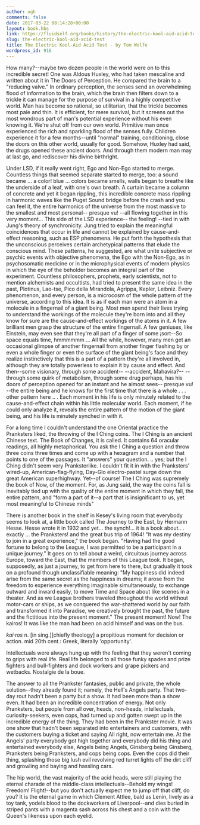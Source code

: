 ```yaml
---
author: ugh
comments: false
date: 2017-03-22 08:14:28+00:00
layout: book.hbs
link: https://fluidself.org/books/history/the-electric-kool-aid-acid-test/
slug: the-electric-kool-aid-acid-test
title: The Electric Kool-Aid Acid Test - by Tom Wolfe
wordpress_id: 916
---
```


How many?--maybe two dozen people in the world were on to this incredible secret! One was Aldous Huxley, who had taken mescaline and written about it in The Doors of Perception. He compared the brain to a "reducing valve." In ordinary perception, the senses send an overwhelming flood of information to the brain, which the brain then filters down to a trickle it can manage for the purpose of survival in a highly competitive world. Man has become so rational, so utilitarian, that the trickle becomes most pale and thin. It is efficient, for mere survival, but it screens out the most wondrous part of man's potential experience without his even knowing it. We're shut off from our own world. Primitive man once experienced the rich and sparkling flood of the senses fully. Children experience it for a few months--until "normal" training, conditioning, close the doors on this other world, usually for good. Somehow, Huxley had said, the drugs opened these ancient doors. And through them modern man may at last go, and rediscover his divine birthright.

Under LSD, if it really went right, Ego and Non-Ego started to merge. Countless things that seemed separate started to merge, too: a sound became ... a color! blue ... colors became smells, walls began to breathe like the underside of a leaf, with one's own breath. A curtain became a column of concrete and yet it began rippling, this incredible concrete mass rippling in harmonic waves like the Puget Sound bridge before the crash and you can feel it, the entire harmonics of the universe from the most massive to the smallest and most personal-- presque vu! --all flowing together in this very moment... This side of the LSD experience-- the feeling! --tied in with Jung's theory of synchronicity. Jung tried to explain the meaningful coincidences that occur in life and cannot be explained by cause-and-effect reasoning, such as ESP phenomena. He put forth the hypothesis that the unconscious perceives certain archetypical patterns that elude the conscious mind. These patterns, he suggested, are what unite subjective or psychic events with objective phenomena, the Ego with the Non-Ego, as in psychosomatic medicine or in the microphysical events of modern physics in which the eye of the beholder becomes an integral part of the experiment. Countless philosophers, prophets, early scientists, not to mention alchemists and occultists, had tried to present the same idea in the past, Plotinus, Lao-tse, Pico della Mirandola, Agrippa, Kepler, Leibniz. Every phenomenon, and every person, is a microcosm of the whole pattern of the universe, according to this idea. It is as if each man were an atom in a molecule in a fingernail of a giant being. Most men spend their lives trying to understand the workings of the molecule they're born into and all they know for sure are the cause-and-effect workings of the atoms in it. A few brilliant men grasp the structure of the entire fingernail. A few geniuses, like Einstein, may even see that they're all part of a finger of some ¡sort--So space equals time, hmmmmmm ... All the while, however, many men get an occasional glimpse of another fingernail from another finger flashing by or even a whole finger or even the surface of the giant being's face and they realize instinctively that this is a part of a pattern they're all involved in, although they are totally powerless to explain it by cause and effect. And then--some visionary, through some accident-- --accident, Mahavira?-- --through some quirk of metabolism, through some drug perhaps, has his doors of perception opened for an instant and he almost sees-- presque vu! --the entire being and he knows for the first time that there is a whole . . . other pattern here .. . Each moment in his life is only minutely related to the cause-and-effect chain within his little molecular world. Each moment, if he could only analyze it, reveals the entire pattern of the motion of the giant being, and his life is minutely synched in with it.

For a long time I couldn't understand the one Oriental practice the Pranksters liked, the throwing of the I Ching coins. The I Ching is an ancient Chinese text. The Book of Changes, it is called. It contains 64 oracular readings, all highly metaphorical. You ask the I Ching a question and throw three coins three times and come up with a hexagram and a number that points to one of the passages. It "answers" your question. .. yes; but the I Ching didn't seem very Pranksterlike. I couldn't fit it in with the Pranksters' wired-up, American-flag-flying, Day-Glo electro-pastel surge down the great American superhighway. Yet--of course! The I Ching was supremely the book of Now, of the moment. For, as Jung said, the way the coins fall is inevitably tied up with the quality of the entire moment in which they fall, the entire pattern, and "form a part of it--a part that is insignificant to us, yet most meaningful to Chinese minds"

There is another book in the shelf in Kesey's living room that everybody seems to look at, a little book called The Journey to the East, by Hermann Hesse. Hesse wrote it in 1932 and yet... the synch!... it is a book about.. . exactly ... the Pranksters! and the great bus trip of 1964! "It was my destiny to join in a great experience," the book began. "Having had the good fortune to belong to the League, I was permitted to be a participant in a unique journey." It goes on to tell about a weird, circuitous journey across Europe, toward the East, that the members of this League took. It began, supposedly, as just a journey, to get from here to there, but gradually it took on a profound though unclassifiable meaning: "My happiness did indeed arise from the same secret as the happiness in dreams; it arose from the freedom to experience everything imaginable simultaneously, to exchange outward and inward easily, to move Time and Space about like scenes in a theater. And as we League brothers traveled throughout the world without motor-cars or ships, as we conquered the war-shattered world by our faith and transformed it into Paradise, we creatively brought the past, the future and the fictitious into the present moment." The present moment! Now! The kairos! It was like the man had been on acid himself and was on the bus.

_kai·ros_ n. [in sing.][chiefly theology] a propitious moment for decision or action. mid 20th cent.: Greek, literally 'opportunity'.

Intellectuals were always hung up with the feeling that they weren't coming to grips with real life. Real life belonged to all those funky spades and prize fighters and bull-fighters and dock workers and grape pickers and wetbacks. Nostalgie de la boue.

The answer to all the Prankster fantasies, public and private, the whole solution--they already found it; namely, the Hell's Angels party. That two-day rout hadn't been a party but a show. It had been more than a show even. It had been an incredible concentration of energy. Not only Pranksters, but people from all over, heads, non-heads, intellectuals, curiosity-seekers, even cops, had turned up and gotten swept up in the incredible energy of the thing. They had been in the Prankster movie. It was one show that hadn't been separated into entertainers and customers, with the customers buying a ticket and saying All right, now entertain me. At the Angels' party everybody got high together and everybody did his thing and entertained everybody else, Angels being Angels, Ginsberg being Ginsberg, Pranksters being Pranksters, and cops being cops. Even the cops did their thing, splashing those big lush evil revolving red turret lights off the dirt cliff and growling and baying and hassling cars.

The hip world, the vast majority of the acid heads, were still playing the eternal charade of the middle-class intellectuals--Behold my wings! Freedom! Flight!--but you don't actually expect me to jump off that cliff, do you? It is the eternal game in which Clement Attlee, bald as Lenin, lively as a toy tank, yodels blood to the dockworkers of Liverpool--and dies buried in striped pants with a magenta sash across his chest and a coin with the Queen's likeness upon each eyelid.
